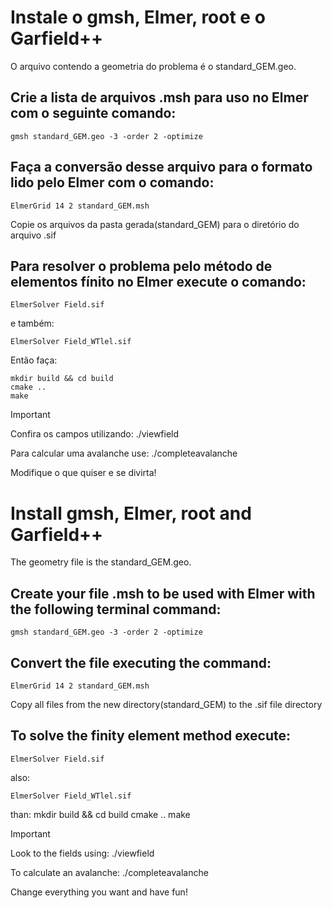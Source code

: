 # Instale o gmsh, Elmer, root e o Garfield++

O arquivo contendo a geometria do problema é o standard_GEM.geo.

## Crie a lista de arquivos .msh para uso no Elmer com o seguinte comando:

	gmsh standard_GEM.geo -3 -order 2 -optimize

## Faça a conversão desse arquivo para o formato lido pelo Elmer com o comando:

	ElmerGrid 14 2 standard_GEM.msh 

Copie os arquivos da pasta gerada(standard_GEM) para o diretório do arquivo .sif

## Para resolver o problema pelo método de elementos fínito no Elmer execute o comando:

	ElmerSolver Field.sif

e também:

	ElmerSolver Field_WTlel.sif

Então faça:

	mkdir build && cd build
	cmake ..
	make

>[!IMPORTANT]
> Confira os campos utilizando:
	./viewfield

Para calcular uma avalanche use:
	./completeavalanche

Modifique o que quiser e se divirta!



# Install gmsh, Elmer, root and Garfield++

The geometry file is the standard_GEM.geo.

## Create your file .msh to be used with Elmer with the following terminal command:

	gmsh standard_GEM.geo -3 -order 2 -optimize

## Convert the file executing the command:

	ElmerGrid 14 2 standard_GEM.msh 

Copy all files from the new directory(standard_GEM) to the .sif file directory 

## To solve the finity element method execute:

	ElmerSolver Field.sif

also:

	ElmerSolver Field_WTlel.sif

than:
	mkdir build && cd build
	cmake ..
	make


>[!IMPORTANT]
>Look to the fields using:
	./viewfield

To calculate an avalanche:
	./completeavalanche

Change everything you want and have fun!


